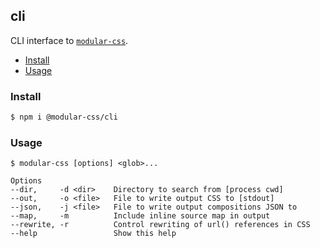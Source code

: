 ## cli

CLI interface to [`modular-css`](https://github.com/tivac/modular-css).

- [Install](#install)
- [Usage](#usage)

### Install

```bash
$ npm i @modular-css/cli
```

### Usage

```
$ modular-css [options] <glob>...

Options
--dir,     -d <dir>    Directory to search from [process cwd]
--out,     -o <file>   File to write output CSS to [stdout]
--json,    -j <file>   File to write output compositions JSON to
--map,     -m          Include inline source map in output
--rewrite, -r          Control rewriting of url() references in CSS
--help                 Show this help
```
